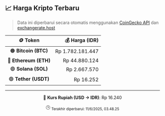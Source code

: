 

<!-- HARGA_KRIPTO -->
## 📈 Harga Kripto Terbaru

> Data ini diperbarui secara otomatis menggunakan [CoinGecko API](https://www.coingecko.com/) dan [exchangerate.host](https://exchangerate.host/)

<div align="center">

| 🪙 Token | 💰 Harga (IDR) |
|:------:|---------------:|
| 🟠 **Bitcoin (BTC)**   | Rp 1.782.181.447 |
| 🔵 **Ethereum (ETH)**  | Rp 44.880.124 |
| 🟣 **Solana (SOL)**    | Rp 2.667.570 |
| 🟢 **Tether (USDT)**   | Rp 16.252 |

---

💱 **Kurs Rupiah (USD → IDR)**: Rp 16.240

🕒 <sub>Terakhir diperbarui: 11/6/2025, 03.48.25</sub>

</div>
<!-- /HARGA_KRIPTO -->